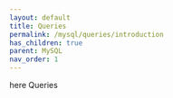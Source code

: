 ```yaml
---
layout: default
title: Queries
permalink: /mysql/queries/introduction
has_children: true
parent: MySQL
nav_order: 1
---
```


here Queries
